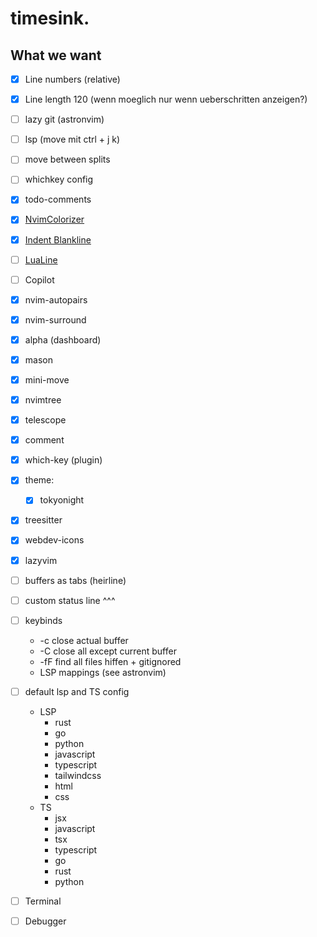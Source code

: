 # timesink.

## What we want

- [x] Line numbers (relative)
- [x] Line length 120 (wenn moeglich nur wenn ueberschritten anzeigen?)
- [ ] lazy git (astronvim)
- [ ] lsp (move mit ctrl + j k)
- [ ] move between splits 
- [ ] whichkey config
- [x] todo-comments
- [x] [NvimColorizer](https://github.com/NvChad/nvim-colorizer.lua)
- [x] [Indent Blankline](https://github.com/lukas-reineke/indent-blankline.nvim)
- [ ] [LuaLine](https://github.com/nvim-lualine/lualine.nvim)
- [ ] Copilot
- [x] nvim-autopairs
- [x] nvim-surround
- [x] alpha (dashboard)
- [x] mason
- [x] mini-move
- [x] nvimtree
- [x] telescope
- [x] comment
- [x] which-key (plugin)
- [x] theme:
    - [x] tokyonight
- [x] treesitter
- [x] webdev-icons
- [x] lazyvim
- [ ] buffers as tabs (heirline)
- [ ] custom status line ^^^
- [ ] keybinds 
	-  <leader>-c close actual buffer
	-  <leader>-C close all except current buffer
	-  <leader>-fF find all files hiffen + gitignored
    -  LSP mappings (see astronvim)
- [ ] default lsp and TS config
    - LSP
        - rust
        - go
        - python
        - javascript
        - typescript
        - tailwindcss
        - html
        - css
    - TS
        - jsx
        - javascript
        - tsx
        - typescript
        - go
        - rust
        - python 

- [ ] Terminal
- [ ] Debugger
